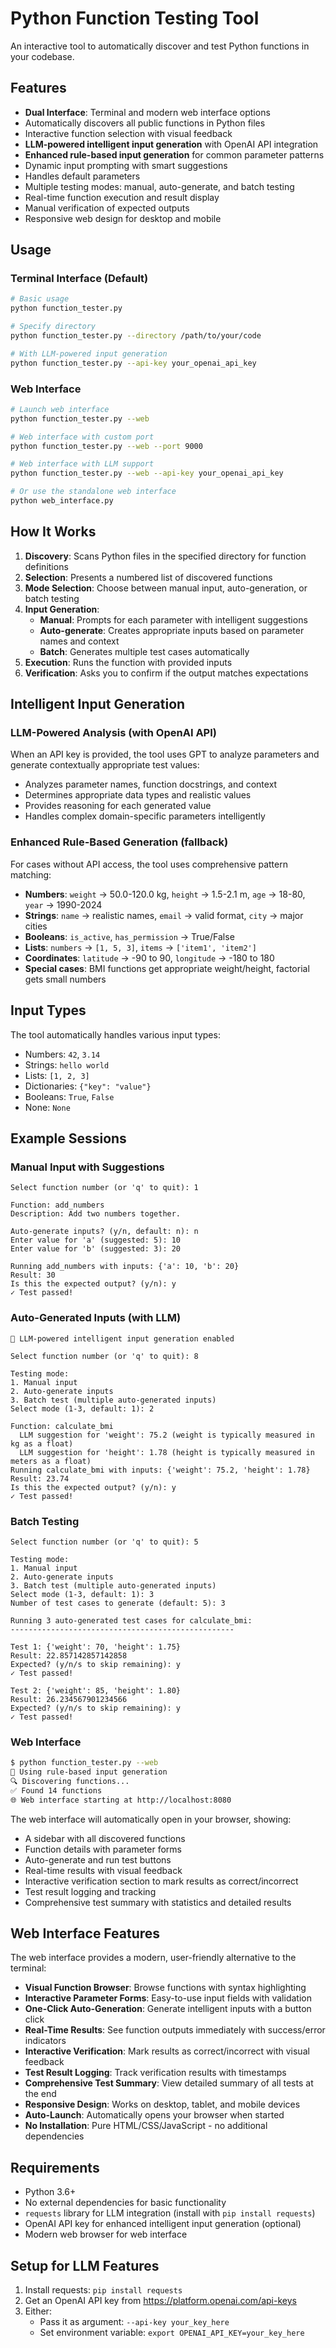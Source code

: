 # Python Function Testing Tool

An interactive tool to automatically discover and test Python functions in your codebase.

## Features

- **Dual Interface**: Terminal and modern web interface options
- Automatically discovers all public functions in Python files
- Interactive function selection with visual feedback
- **LLM-powered intelligent input generation** with OpenAI API integration
- **Enhanced rule-based input generation** for common parameter patterns
- Dynamic input prompting with smart suggestions
- Handles default parameters
- Multiple testing modes: manual, auto-generate, and batch testing
- Real-time function execution and result display
- Manual verification of expected outputs
- Responsive web design for desktop and mobile

## Usage

### Terminal Interface (Default)
```bash
# Basic usage
python function_tester.py

# Specify directory
python function_tester.py --directory /path/to/your/code

# With LLM-powered input generation
python function_tester.py --api-key your_openai_api_key
```

### Web Interface
```bash
# Launch web interface
python function_tester.py --web

# Web interface with custom port
python function_tester.py --web --port 9000

# Web interface with LLM support
python function_tester.py --web --api-key your_openai_api_key

# Or use the standalone web interface
python web_interface.py
```

## How It Works

1. **Discovery**: Scans Python files in the specified directory for function definitions
2. **Selection**: Presents a numbered list of discovered functions
3. **Mode Selection**: Choose between manual input, auto-generation, or batch testing
4. **Input Generation**: 
   - **Manual**: Prompts for each parameter with intelligent suggestions
   - **Auto-generate**: Creates appropriate inputs based on parameter names and context
   - **Batch**: Generates multiple test cases automatically
5. **Execution**: Runs the function with provided inputs
6. **Verification**: Asks you to confirm if the output matches expectations

## Intelligent Input Generation

### LLM-Powered Analysis (with OpenAI API)
When an API key is provided, the tool uses GPT to analyze parameters and generate contextually appropriate test values:
- Analyzes parameter names, function docstrings, and context
- Determines appropriate data types and realistic values
- Provides reasoning for each generated value
- Handles complex domain-specific parameters intelligently

### Enhanced Rule-Based Generation (fallback)
For cases without API access, the tool uses comprehensive pattern matching:

- **Numbers**: `weight` → 50.0-120.0 kg, `height` → 1.5-2.1 m, `age` → 18-80, `year` → 1990-2024
- **Strings**: `name` → realistic names, `email` → valid format, `city` → major cities
- **Booleans**: `is_active`, `has_permission` → True/False
- **Lists**: `numbers` → `[1, 5, 3]`, `items` → `['item1', 'item2']`
- **Coordinates**: `latitude` → -90 to 90, `longitude` → -180 to 180
- **Special cases**: BMI functions get appropriate weight/height, factorial gets small numbers

## Input Types

The tool automatically handles various input types:
- Numbers: `42`, `3.14`
- Strings: `hello world`
- Lists: `[1, 2, 3]`
- Dictionaries: `{"key": "value"}`
- Booleans: `True`, `False`
- None: `None`

## Example Sessions

### Manual Input with Suggestions
```
Select function number (or 'q' to quit): 1

Function: add_numbers
Description: Add two numbers together.

Auto-generate inputs? (y/n, default: n): n
Enter value for 'a' (suggested: 5): 10
Enter value for 'b' (suggested: 3): 20

Running add_numbers with inputs: {'a': 10, 'b': 20}
Result: 30
Is this the expected output? (y/n): y
✓ Test passed!
```

### Auto-Generated Inputs (with LLM)
```
🤖 LLM-powered intelligent input generation enabled

Select function number (or 'q' to quit): 8

Testing mode:
1. Manual input
2. Auto-generate inputs  
3. Batch test (multiple auto-generated inputs)
Select mode (1-3, default: 1): 2

Function: calculate_bmi
  LLM suggestion for 'weight': 75.2 (weight is typically measured in kg as a float)
  LLM suggestion for 'height': 1.78 (height is typically measured in meters as a float)
Running calculate_bmi with inputs: {'weight': 75.2, 'height': 1.78}
Result: 23.74
Is this the expected output? (y/n): y
✓ Test passed!
```

### Batch Testing
```
Select function number (or 'q' to quit): 5

Testing mode:
1. Manual input
2. Auto-generate inputs
3. Batch test (multiple auto-generated inputs)
Select mode (1-3, default: 1): 3
Number of test cases to generate (default: 5): 3

Running 3 auto-generated test cases for calculate_bmi:
--------------------------------------------------

Test 1: {'weight': 70, 'height': 1.75}
Result: 22.857142857142858
Expected? (y/n/s to skip remaining): y
✓ Test passed!

Test 2: {'weight': 85, 'height': 1.80}
Result: 26.234567901234566
Expected? (y/n/s to skip remaining): y
✓ Test passed!
```

### Web Interface
```bash
$ python function_tester.py --web
📝 Using rule-based input generation
🔍 Discovering functions...
✅ Found 14 functions
🌐 Web interface starting at http://localhost:8080
```

The web interface will automatically open in your browser, showing:
- A sidebar with all discovered functions
- Function details with parameter forms
- Auto-generate and run test buttons
- Real-time results with visual feedback
- Interactive verification section to mark results as correct/incorrect
- Test result logging and tracking
- Comprehensive test summary with statistics and detailed results

## Web Interface Features

The web interface provides a modern, user-friendly alternative to the terminal:

- **Visual Function Browser**: Browse functions with syntax highlighting
- **Interactive Parameter Forms**: Easy-to-use input fields with validation
- **One-Click Auto-Generation**: Generate intelligent inputs with a button click
- **Real-Time Results**: See function outputs immediately with success/error indicators
- **Interactive Verification**: Mark results as correct/incorrect with visual feedback
- **Test Result Logging**: Track verification results with timestamps
- **Comprehensive Test Summary**: View detailed summary of all tests at the end
- **Responsive Design**: Works on desktop, tablet, and mobile devices
- **Auto-Launch**: Automatically opens your browser when started
- **No Installation**: Pure HTML/CSS/JavaScript - no additional dependencies

## Requirements

- Python 3.6+
- No external dependencies for basic functionality
- `requests` library for LLM integration (install with `pip install requests`)
- OpenAI API key for enhanced intelligent input generation (optional)
- Modern web browser for web interface

## Setup for LLM Features

1. Install requests: `pip install requests`
2. Get an OpenAI API key from https://platform.openai.com/api-keys
3. Either:
   - Pass it as argument: `--api-key your_key_here`
   - Set environment variable: `export OPENAI_API_KEY=your_key_here`